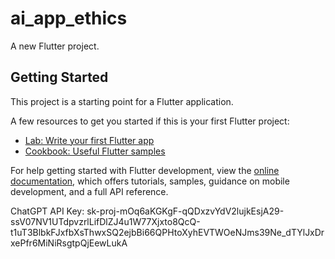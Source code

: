 # ai_app_ethics

A new Flutter project.

## Getting Started

This project is a starting point for a Flutter application.

A few resources to get you started if this is your first Flutter project:

- [Lab: Write your first Flutter app](https://docs.flutter.dev/get-started/codelab)
- [Cookbook: Useful Flutter samples](https://docs.flutter.dev/cookbook)

For help getting started with Flutter development, view the
[online documentation](https://docs.flutter.dev/), which offers tutorials,
samples, guidance on mobile development, and a full API reference.


ChatGPT API Key: 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

